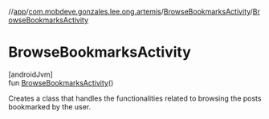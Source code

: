//[app](../../../index.md)/[com.mobdeve.gonzales.lee.ong.artemis](../index.md)/[BrowseBookmarksActivity](index.md)/[BrowseBookmarksActivity](-browse-bookmarks-activity.md)

# BrowseBookmarksActivity

[androidJvm]\
fun [BrowseBookmarksActivity](-browse-bookmarks-activity.md)()

Creates a class that handles the functionalities related to browsing the posts bookmarked by the user.
